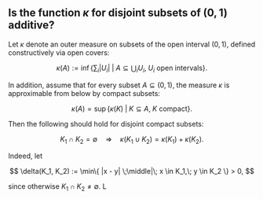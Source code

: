 
## Is the function $\kappa$ for disjoint subsets of $(0,1)$ additive?

Let $\kappa$ denote an outer measure on subsets of the open interval $(0,1)$, defined constructively via open covers:

$$
\kappa(A) := \inf\left\{ \sum_{i} |U_i| \;\middle|\; A \subseteq \bigcup_i U_i,\; U_i \text{ open intervals} \right\}.
$$

In addition, assume that for every subset $A \subseteq (0,1)$, the measure $\kappa$ is approximable from below by compact subsets:

$$
\kappa(A) = \sup\left\{ \kappa(K) \;\middle|\; K \subseteq A,\; K \text{ compact} \right\}.
$$

Then the following should hold for disjoint compact subsets:

$$
K_1 \cap K_2 = \emptyset \quad \Longrightarrow \quad \kappa(K_1 \cup K_2) = \kappa(K_1) + \kappa(K_2).
$$

Indeed, let

$$
\delta(K_1, K_2) := \min\{ |x - y| \;\middle|\; x \in K_1,\; y \in K_2 \} > 0,
$$

since otherwise $K_1 \cap K_2 \neq \emptyset$. L
